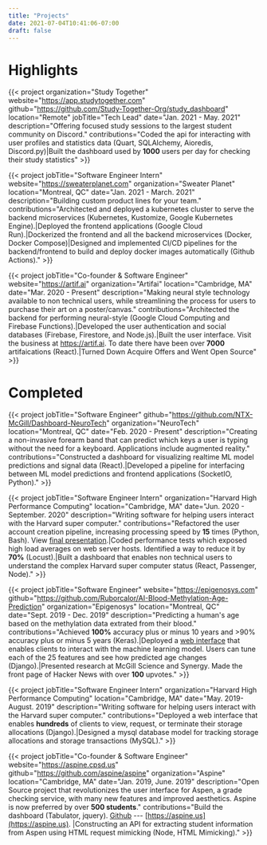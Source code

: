```yaml
---
title: "Projects"
date: 2021-07-04T10:41:06-07:00
draft: false
---
```


<!-- I want to separate the description of the project from what I worked on
I could do this by having separate fields for description vs my contributions 

Don't need to show contributions. Or do I? He is only listing side projects. I am listing everything.
-->

# Highlights


{{< project
organization="Study Together"
website="https://app.studytogether.com"
github="https://github.com/Study-Together-Org/study_dashboard"
location="Remote"
jobTitle="Tech Lead"
date="Jan. 2021 - May. 2021"
description="Offering focused study sessions to the largest student community on Discord."
contributions="Coded the api for interacting with user profiles and statistics data (Quart, SQLAlchemy, Aioredis, Discord.py)|Built the dashboard used by **1000** users per day for checking their study statistics" >}}

{{< project
jobTitle="Software Engineer Intern"
website="https://sweaterplanet.com"
organization="Sweater Planet"
location="Montreal, QC"
date="Jan. 2021 - March. 2021"
description="Building custom product lines for your team."
contributions="Architected and deployed a kubernetes cluster to serve the backend microservices (Kubernetes, Kustomize, Google Kubernetes Engine).|Deployed the frontend applications (Google Cloud Run).|Dockerized the frontend and all the backend microservices (Docker, Docker Compose)|Designed and implemented CI/CD pipelines for the backend/frontend to build and deploy docker images automatically (Github Actions)." >}}


{{< project
jobTitle="Co-founder & Software Engineer"
website="https://artif.ai"
organization="Artifai"
location="Cambridge, MA"
date="Mar. 2020 - Present"
description="Making neural style technology available to non technical users, while streamlining the process for users to purchase their art on a poster/canvas."
contributions="Architected the backend for performing neural-style (Google Cloud Computing and Firebase Functions).|Developed the user authentication and social databases (Firebase, Firestore, and Node.js).|Built the user interface. Visit the business at https://artif.ai. To date there have been over **7000** artifaications (React).|Turned Down Acquire Offers and Went Open Source" >}}


# Completed

{{< project
jobTitle="Software Engineer"
github="https://github.com/NTX-McGill/Dashboard-NeuroTech"
organization="NeuroTech"
location="Montreal, QC"
date="Feb. 2020 - Present"
description="Creating a non-invasive forearm band that can predict which keys a user is typing without the need for a keyboard. Applications include augmented reality."
contributions="Constructed a dashboard for visualizing realtime ML model predictions and signal data (React).|Developed a pipeline for interfacing between ML model predictions and frontend applications (SocketIO, Python)." >}}

{{< project
jobTitle="Software Engineer Intern"
organization="Harvard High Performance Computing"
location="Cambridge, MA"
date="Jun. 2020 - September. 2020"
description="Writing software for helping users interact with the Harvard super computer."
contributions="Refactored the user account creation pipeline, increasing processing speed by **15** times (Python, Bash). View [final presentation](https://ruborcalor.github.io/Academic-Cluster-Presentation/).|Coded performance tests which exposed high load averages on web server hosts. Identified a way to reduce it by **70%** (Locust).|Built a dashboard that enables non technical users to understand the complex Harvard super computer status (React, Passenger, Node)." >}}

{{< project
jobTitle="Software Engineer"
website="https://epigenosys.com"
github="https://github.com/Ruborcalor/AI-Blood-Methylation-Age-Prediction"
organization="Epigenosys"
location="Montreal, QC"
date="Sept. 2019 - Dec. 2019"
description="Predicting a human's age based on the methylation data extrated from their blood."
contributions="Achieved **100%** accuracy plus or minus 10 years and >90% accuracy plus or minus 5 years (Keras).|Deployed a [web interface](https://epigenosys.com) that enables clients to interact with the machine learning model. Users can tune each of the 25 features and see how predicted age changes (Django).|Presented research at McGill Science and Synergy. Made the front page of Hacker News with over **100** upvotes." >}}


{{< project
jobTitle="Software Engineer Intern"
organization="Harvard High Performance Computing"
location="Cambridge, MA"
date="May. 2019- August. 2019"
description="Writing software for helping users interact with the Harvard super computer."
contributions="Deployed a web interface that enables **hundreds** of clients to view, request, or terminate their storage allocations (Django).|Designed a mysql database model for tracking storage allocations and storage transactions (MySQL)." >}}

{{< project
jobTitle="Co-founder & Software Engineer"
website="https://aspine.cpsd.us"
github="https://github.com/aspine/aspine"
organization="Aspine"
location="Cambridge, MA"
date="Jan. 2019, June. 2019"
description="Open Source project that revolutionizes the user interface for Aspen, a grade checking service, with many new features and improved aesthetics. Aspine is now preferred by over **500 students**."
contributions="Build the dashboard (Tabulator, jquery). [Github](https://github.com/Aspine/aspine) --- [https://aspine.us](https://aspine.us). |Constructing an API for extracting student information from Aspen using HTML request mimicking (Node, HTML Mimicking)." >}}

